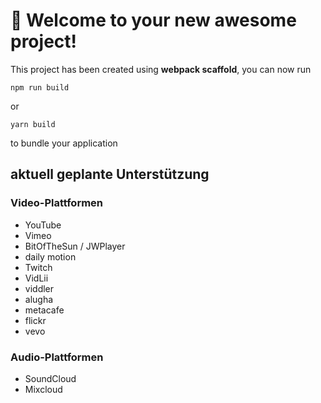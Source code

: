# 🚀 Welcome to your new awesome project!

This project has been created using **webpack scaffold**, you can now run

```
npm run build
```

or

```
yarn build
```

to bundle your application



## aktuell geplante Unterstützung
### Video-Plattformen
* YouTube
* Vimeo
* BitOfTheSun / JWPlayer
* daily motion
* Twitch
* VidLii
* viddler
* alugha
* metacafe
* flickr
* vevo

### Audio-Plattformen
* SoundCloud
* Mixcloud
